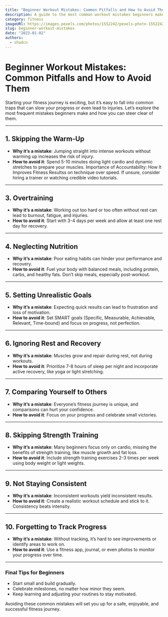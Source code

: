 ```yaml
---
title: "Beginner Workout Mistakes: Common Pitfalls and How to Avoid Them"
description: A guide to the most common workout mistakes beginners make and practical tips to avoid them for a successful fitness journey.
category: fitness
imageURl: https://images.pexels.com/photos/1552242/pexels-photo-1552242.jpeg?auto=compress&cs=tinysrgb&w=1260&h=750&dpr=1
slug: beginner-workout-mistakes
date: "2023-01-02"
authors:
  - shadcn
---
```


# Beginner Workout Mistakes: Common Pitfalls and How to Avoid Them

Starting your fitness journey is exciting, but it’s easy to fall into common traps that can slow your progress or even lead to injuries. Let’s explore the most frequent mistakes beginners make and how you can steer clear of them.

---

## 1. **Skipping the Warm-Up**
- **Why it’s a mistake**: Jumping straight into intense workouts without warming up increases the risk of injury.
- **How to avoid it**: Spend 5-10 minutes doing light cardio and dynamic stretches to prepare your muscles.
Importance of Accountability: How It Improves Fitness Resultss on technique over speed. If unsure, consider hiring a trainer or watching credible video tutorials.

---

## 3. **Overtraining**
- **Why it’s a mistake**: Working out too hard or too often without rest can lead to burnout, fatigue, and injuries.
- **How to avoid it**: Start with 3-4 days per week and allow at least one rest day for recovery.

---

## 4. **Neglecting Nutrition**
- **Why it’s a mistake**: Poor eating habits can hinder your performance and recovery.
- **How to avoid it**: Fuel your body with balanced meals, including protein, carbs, and healthy fats. Don’t skip meals, especially post-workout.

---

## 5. **Setting Unrealistic Goals**
- **Why it’s a mistake**: Expecting quick results can lead to frustration and loss of motivation.
- **How to avoid it**: Set SMART goals (Specific, Measurable, Achievable, Relevant, Time-bound) and focus on progress, not perfection.

---

## 6. **Ignoring Rest and Recovery**
- **Why it’s a mistake**: Muscles grow and repair during rest, not during workouts.
- **How to avoid it**: Prioritize 7-8 hours of sleep per night and incorporate active recovery, like yoga or light stretching.

---

## 7. **Comparing Yourself to Others**
- **Why it’s a mistake**: Everyone’s fitness journey is unique, and comparisons can hurt your confidence.
- **How to avoid it**: Focus on your progress and celebrate small victories.

---

## 8. **Skipping Strength Training**
- **Why it’s a mistake**: Many beginners focus only on cardio, missing the benefits of strength training, like muscle growth and fat loss.
- **How to avoid it**: Include strength training exercises 2-3 times per week using body weight or light weights.

---

## 9. **Not Staying Consistent**
- **Why it’s a mistake**: Inconsistent workouts yield inconsistent results.
- **How to avoid it**: Create a realistic workout schedule and stick to it. Consistency beats intensity.

---

## 10. **Forgetting to Track Progress**
- **Why it’s a mistake**: Without tracking, it’s hard to see improvements or identify areas to work on.
- **How to avoid it**: Use a fitness app, journal, or even photos to monitor your progress over time.

---

### Final Tips for Beginners
- Start small and build gradually.
- Celebrate milestones, no matter how minor they seem.
- Keep learning and adjusting your routines to stay motivated.

Avoiding these common mistakes will set you up for a safe, enjoyable, and successful fitness journey.
